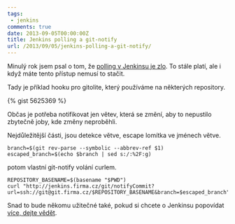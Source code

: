 ```yaml
---
tags:
 - jenkins
comments: true
date: 2013-09-05T00:00:00Z
title: Jenkins polling a git-notify
url: /2013/09/05/jenkins-polling-a-git-notify/
---
```


Minulý rok jsem psal o tom, že [polling v Jenkinsu je zlo](http://blog.prskavec.net/2012/06/jenkins-scm-polling-je-zlo/). To stále platí, ale i když máte tento přístup nemusí to stačit.

<!--more-->

Tady je příklad hooku pro gitolite, který používáme na některých repository.

{% gist 5625369 %}

Občas je potřeba notifikovat jen větev, která se změní, aby to nepustilo zbytečně joby, kde změny neproběhli.

Nejdůležitější části, jsou detekce větve, escape lomítka ve jménech větve.

    branch=$(git rev-parse --symbolic --abbrev-ref $1)
    escaped_branch=$(echo $branch | sed s:/:%2F:g)

potom vlastní git-notify volání curlem.

    REPOSITORY_BASENAME=$(basename "$PWD")
    curl "http://jenkins.firma.cz/git/notifyCommit?url=ssh://git@git.firma.cz/$REPOSITORY_BASENAME&branch=$escaped_branch"


Snad to bude někomu užitečné také, pokud si chcete o Jenkinsu popovídat [více, dejte vědět](http://blog.prskavec.net/skoleni/).